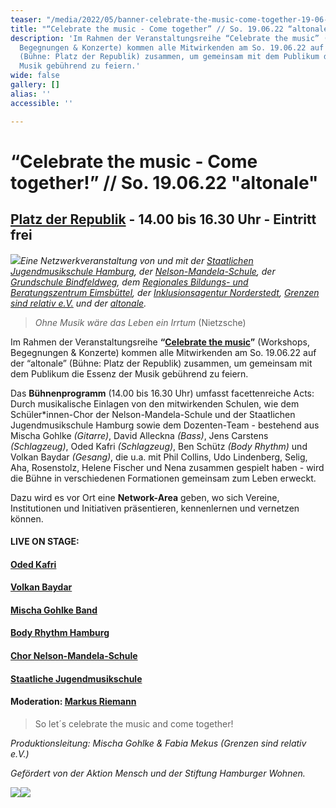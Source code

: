 ```yaml
---
teaser: "/media/2022/05/banner-celebrate-the-music-come-together-19-06-altonale-2022.jpg"
title: "“Celebrate the music - Come together” // So. 19.06.22 “altonale”"
description: 'Im Rahmen der Veranstaltungsreihe “Celebrate the music” (Workshops,
  Begegnungen & Konzerte) kommen alle Mitwirkenden am So. 19.06.22 auf der “altonale”
  (Bühne: Platz der Republik) zusammen, um gemeinsam mit dem Publikum die Essenz der
  Musik gebührend zu feiern.'
wide: false
gallery: []
alias: ''
accessible: ''

---
```

# **“Celebrate the music - Come together!” // So. 19.06.22 "altonale"**

## [Platz der Republik](https://goo.gl/maps/wfX5yTBBNpumMxD98) **-** 14.00 bis 16.30 Uhr - Eintritt frei

![](/media/2022/05/banner-celebrate-the-music-come-together-19-06-altonale-2022.jpg)_Eine Netzwerkveranstaltung von und mit der_ [_Staatlichen Jugendmusikschule Hamburg_](https://www.hamburg.de/jugendmusikschule/stadtbereich-mitte/)_, der_ [_Nelson-Mandela-Schule_](https://www.nelson-mandela-schule-kirchdorf.de/startseite/)_, der_ [_Grundschule Bindfeldweg_](https://grundschule-bindfeldweg.hamburg.de/)_, dem_ [_Regionales Bildungs- und Beratungszentrum Eimsbüttel_](https://rebbz-eimsbuettel.hamburg.de/)_, der_ [_Inklusionsagentur Norderstedt_](https://n-i-i-n.de/)_,_ [_Grenzen sind relativ e.V._](https://www.grenzensindrelativ.de/) _und der_ [_altonale_](www.altonale.de)_._

> _Ohne Musik wäre das Leben ein Irrtum_ (Nietzsche)

Im Rahmen der Veranstaltungsreihe **“**[**Celebrate the music**](https://www.grenzensindrelativ.de/aktivitaeten/projekte-und-veranstaltungen/erlebnistage-inklusion-durch-musik/allgemeine-infos-erlebnistage-inklusion)**”** (Workshops, Begegnungen & Konzerte) kommen alle Mitwirkenden am So. 19.06.22 auf der “altonale” (Bühne: Platz der Republik) zusammen, um gemeinsam mit dem Publikum die Essenz der Musik gebührend zu feiern.

Das **Bühnenprogramm** (14.00 bis 16.30 Uhr) umfasst facettenreiche Acts: Durch musikalische Einlagen von den mitwirkenden Schulen, wie dem Schüler*innen-Chor der Nelson-Mandela-Schule und der Staatlichen Jugendmusikschule Hamburg sowie dem Dozenten-Team - bestehend aus Mischa Gohlke _(Gitarre)_, David Alleckna _(Bass)_, Jens Carstens _(Schlagzeug)_, Oded Kafri _(Schlagzeug)_, Ben Schütz _(Body Rhythm)_ und Volkan Baydar _(Gesang)_, die u.a. mit Phil Collins, Udo Lindenberg, Selig, Aha, Rosenstolz, Helene Fischer und Nena zusammen gespielt haben - wird die Bühne in verschiedenen Formationen gemeinsam zum Leben erweckt.

Dazu wird es vor Ort eine **Network-Area** geben, wo sich Vereine, Institutionen und Initiativen präsentieren, kennenlernen und vernetzen können.

#### **LIVE ON STAGE:**

#### [Oded Kafri](https://odedkafri.com/ueber/)

#### [Volkan Baydar](https://www.volkanbaydar.com/)

#### [Mischa Gohlke Band](https://mischagohlkeband.de/)

#### [Body Rhythm Hamburg](https://www.bodyrhythm.de/)

#### [Chor Nelson-Mandela-Schule](https://www.nelson-mandela-schule-kirchdorf.de/bildungsangebot/faecher/musik/singen-im-chor/)

#### [Staatliche Jugendmusikschule](https://www.hamburg.de/jugendmusikschule/)

#### Moderation: [Markus Riemann](https://kulturbedarf.de/)

> So let´s celebrate the music and come together!

_Produktionsleitung: Mischa Gohlke & Fabia Mekus (Grenzen sind relativ e.V.)_

_Gefördert von der Aktion Mensch und der Stiftung Hamburger Wohnen._

![](/media/2021/07/20170919100223-aktion_mensch_logo.svg)![](/media/2022/03/stiftung_hw_logo_rgb_inumlauf.JPG)